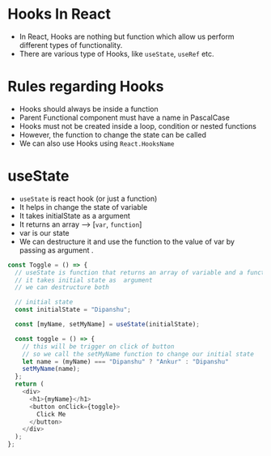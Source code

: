 # Hooks In React
- In React, Hooks are nothing but function which allow us perform different types of functionality.
- There are various type of Hooks, like `useState`, `useRef` etc.

# Rules regarding Hooks
- Hooks should always be inside a function
- Parent Functional component must have a name in PascalCase
- Hooks must not be created inside a loop, condition or nested functions
- However, the function to change the state can be called 
- We can also use Hooks using `React.HooksName`

# useState
- `useState` is react hook (or just a function)
- It helps in change the state of variable
- It takes initialState as a argument
- It returns an array --> [`var`, `function`]
- var is our state 
- We can destructure it and use the function to the value of var by passing as argument .
```javascript
const Toggle = () => {
  // useState is function that returns an array of variable and a function
  // it takes initial state as  argument
  // we can destructure both

  // initial state
  const initialState = "Dipanshu";

  const [myName, setMyName] = useState(initialState);

  const toggle = () => {
    // this will be trigger on click of button
    // so we call the setMyName function to change our initial state
    let name = (myName) === "Dipanshu" ? "Ankur" : "Dipanshu"
    setMyName(name);
  };
  return (
    <div>
      <h1>{myName}</h1>
      <button onClick={toggle}>
        Click Me
      </button>
    </div>
  );
};
```